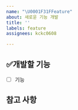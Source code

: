 ```yaml
---
name: "\U0001F31FFeature"
about: 새로운 기능 개발
title: ''
labels: feature
assignees: kckc0608

---
```


## ✅개발할 기능
- [ ] 기능

## 참고 사항
